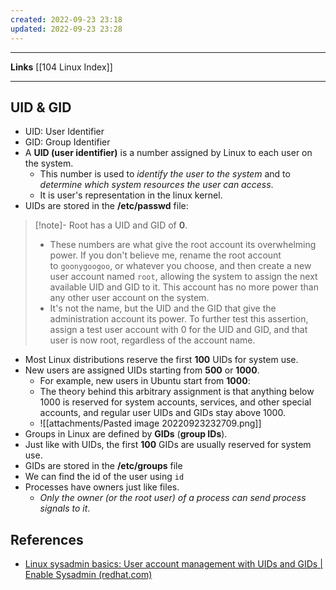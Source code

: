 ```yaml
---
created: 2022-09-23 23:18
updated: 2022-09-23 23:28
---
```

---
**Links** [[104 Linux Index]]

---
## UID & GID
- UID: User Identifier
- GID: Group Identifier
- A **UID (user identifier)** is a number assigned by Linux to each user on the system. 
	- This number is used to *identify the user to the system* and to *determine which system resources the user can access*. 
	- It is user's representation in the linux kernel.
- UIDs are stored in the **/etc/passwd** file:

> [!note]- Root has a UID and GID of **0**.
> - These numbers are what give the root account its overwhelming power. If you don't believe me, rename the root account to `goonygoogoo`, or whatever you choose, and then create a new user account named `root`, allowing the system to assign the next available UID and GID to it. This account has no more power than any other user account on the system. 
> - It's not the name, but the UID and the GID that give the administration account its power. To further test this assertion, assign a test user account with 0 for the UID and GID, and that user is now root, regardless of the account name.

- Most Linux distributions reserve the first **100** UIDs for system use. 
- New users are assigned UIDs starting from **500** or **1000**. 
	- For example, new users in Ubuntu start from **1000**:
	- The theory behind this arbitrary assignment is that anything below 1000 is reserved for system accounts, services, and other special accounts, and regular user UIDs and GIDs stay above 1000.
	- ![[attachments/Pasted image 20220923232709.png]]
- Groups in Linux are defined by **GIDs** (**group IDs**). 
- Just like with UIDs, the first **100** GIDs are usually reserved for system use. 
- GIDs are stored in the **/etc/groups** file
- We can find the id of the user using `id`
- Processes have owners just like files. 
	- *Only the owner (or the root user) of a process can send process signals to it*.

## References
- [Linux sysadmin basics: User account management with UIDs and GIDs | Enable Sysadmin (redhat.com)](https://www.redhat.com/sysadmin/user-account-gid-uid)
